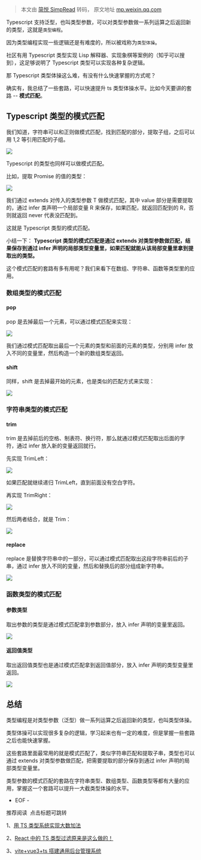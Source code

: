 > 本文由 [简悦 SimpRead](http://ksria.com/simpread/) 转码， 原文地址 [mp.weixin.qq.com](https://mp.weixin.qq.com/s?__biz=MzAxODE2MjM1MA==&mid=2651600406&idx=2&sn=cc5ea842b03bc02c01fc8b96d2060101&chksm=8022e1d7b75568c1011ea45615500ecfc8341d494f5915d86bdaf980db4f7942ca7807587ee4&mpshare=1&scene=1&srcid=0315EIBxXlwKI3LQlYLGTCG1&sharer_sharetime=1647323423884&sharer_shareid=7fece245937ac96f04f0fb8e1311fff1#rd)

Typescript 支持泛型，也叫类型参数，可以对类型参数做一系列运算之后返回新的类型，这就是`类型编程`。

因为类型编程实现一些逻辑还是有难度的，所以被戏称为`类型体操`。

社区有用 Typescript 类型实现 Lisp 解释器、实现象棋等案例的（知乎可以搜到），这足够说明了 Typescript 类型可以实现各种复杂逻辑。

那 Typescript 类型体操这么难，有没有什么快速掌握的方式呢？

确实有，我总结了一些套路，可以快速提升 ts 类型体操水平。比如今天要讲的套路 -- **模式匹配**。

Typescript 类型的模式匹配
------------------

我们知道，字符串可以和正则做模式匹配，找到匹配的部分，提取子组，之后可以用 $1,$2 等引用匹配的子组。

![](https://mmbiz.qpic.cn/mmbiz_png/YprkEU0TtGgxL9jXHfS11Y5lVFkk2pdsfbIcjGrqPgD6hNh9iaqT7icicXrovS4XbiaaFagKnpenQdq7Z70TaNvNWw/640?wx_fmt=png)

Typescript 的类型也同样可以做模式匹配。

比如，提取 Promise<T> 的值的类型：

![](https://mmbiz.qpic.cn/mmbiz_png/YprkEU0TtGgxL9jXHfS11Y5lVFkk2pds3BhTp2KcsZ0E1JjKwdCeof9HicfHnIT15fwz8O2UO7dnk51LOuo4uBQ/640?wx_fmt=png)

我们通过 extends 对传入的类型参数 T 做模式匹配，其中 value 部分是需要提取的，通过 infer 类声明一个局部变量 R 来保存，如果匹配，就返回匹配到的 R，否则就返回 never 代表没匹配到。

这就是 Typescript 类型的模式匹配。

小结一下： **Typescript 类型的模式匹配是通过 extends 对类型参数做匹配，结果保存到通过 infer 声明的局部类型变量里，如果匹配就能从该局部变量里拿到提取出的类型。**

这个模式匹配的套路有多有用呢？我们来看下在数组、字符串、函数等类型里的应用。

### 数组类型的模式匹配

#### pop

pop 是去掉最后一个元素，可以通过模式匹配来实现：

![](https://mmbiz.qpic.cn/mmbiz_png/YprkEU0TtGgxL9jXHfS11Y5lVFkk2pdssG8V0sY2934VJYAslOhRxMRJ18eBV3rgPibLKNQmePVrRUTdBuWfrpw/640?wx_fmt=png)

我们通过模式匹配取出最后一个元素的类型和前面的元素的类型，分别用 infer 放入不同的变量里，然后构造一个新的数组类型返回。

#### shift

同样，shift 是去掉最开始的元素，也是类似的匹配方式来实现：

![](https://mmbiz.qpic.cn/mmbiz_png/YprkEU0TtGgxL9jXHfS11Y5lVFkk2pds4MYGmSM5dzPF9R4CcMkHSicTfCeSV9qX2nj7qE6QkzHsWqB6pgC1QVQ/640?wx_fmt=png)

### 字符串类型的模式匹配

#### trim

trim 是去掉前后的空格、制表符、换行符，那么就通过模式匹配取出后面的字符，通过 infer 放入新的变量返回就行。

先实现 TrimLeft：

![](https://mmbiz.qpic.cn/mmbiz_png/YprkEU0TtGgxL9jXHfS11Y5lVFkk2pdsatGNt0wgZBK1dPnTpjbSo2JT9SyS6R9JSjXXekoG3UmickiamFRr3ibTw/640?wx_fmt=png)

如果匹配就继续递归 TrimLeft，直到前面没有空白字符。

再实现 TrimRight：

![](https://mmbiz.qpic.cn/mmbiz_png/YprkEU0TtGgxL9jXHfS11Y5lVFkk2pdsLHTSnHJldb6PbnkT2eh8eqRO1PiaSZoPe4ibBoQuJ0aiaONpacgcZ6kmg/640?wx_fmt=png)

然后两者结合，就是 Trim：

![](https://mmbiz.qpic.cn/mmbiz_png/YprkEU0TtGgxL9jXHfS11Y5lVFkk2pdsYx375es29y2ibBcjB7eGKRF7rgJdvJ4rnsxibWVKjYicVxgNaKI58FI8g/640?wx_fmt=png)

#### replace

replace 是替换字符串中的一部分，可以通过模式匹配取出这段字符串前后的子串，通过 infer 放入不同的变量，然后和替换后的部分组成新字符串。

![](https://mmbiz.qpic.cn/mmbiz_png/YprkEU0TtGgxL9jXHfS11Y5lVFkk2pds3xPb0ub6swMRJ7fDex9XW4OZUibREwic3d082EUuF9bsOC2orn82U4vg/640?wx_fmt=png)

### 函数类型的模式匹配

#### 参数类型

取出参数的类型是通过模式匹配拿到参数部分，放入 infer 声明的变量里返回。

![](https://mmbiz.qpic.cn/mmbiz_png/YprkEU0TtGgxL9jXHfS11Y5lVFkk2pdscIxbzVuib44he52ddF7hOyWqH0VYXfib68CX4ZCd5EGEbtYTLDWvkEPA/640?wx_fmt=png)

#### 返回值类型

取出返回值类型也是通过模式匹配拿到返回值部分，放入 infer 声明的类型变量里返回。

![](https://mmbiz.qpic.cn/mmbiz_png/YprkEU0TtGgxL9jXHfS11Y5lVFkk2pdshV2DyD3EIRfL9DWJDXL0oOBeB9Tls4wfVUHiaRSiaveSXZpsguFXPbYg/640?wx_fmt=png)

总结
--

类型编程是对类型参数（泛型）做一系列运算之后返回新的类型，也叫类型体操。

类型体操可以实现很多复杂的逻辑，学习起来也有一定的难度，但是掌握一些套路之后也能快速掌握。

这些套路里面最常用的就是模式匹配了，类似字符串匹配和提取子串，类型也可以通过 extends 对类型参数做匹配，把需要提取的部分保存到通过 infer 声明的局部类型变量里。

类型参数的模式匹配的套路在字符串类型、数组类型、函数类型等都有大量的应用，掌握这一个套路可以提升一大截类型体操的水平。

- EOF -

推荐阅读  点击标题可跳转

1、[用 TS 类型系统实现大数加法](http://mp.weixin.qq.com/s?__biz=MzAxODE2MjM1MA==&mid=2651598708&idx=3&sn=7b70fa94943307c34467a5fecd3af1d3&chksm=8022f8b5b75571a3a56bb0d21ae9d1e240f60f98f458507b3e3cb1d8af5194a93cfb952f7bfc&scene=21#wechat_redirect)

2、[React 中的 TS 类型过滤原来是这么做的！](http://mp.weixin.qq.com/s?__biz=MzAxODE2MjM1MA==&mid=2651594965&idx=3&sn=3717171fd60d99ad890f3304edc76de5&chksm=8022f714b7557e02f50235fb2f03ba7de97a0d19d5b155c7e893dd679c8c1d8454e4ed463950&scene=21#wechat_redirect)

3、[vite+vue3+ts 搭建通用后台管理系统](http://mp.weixin.qq.com/s?__biz=MzAxODE2MjM1MA==&mid=2651588138&idx=3&sn=aede6605b77b5100fee432d9e075a458&chksm=8022d1ebb75558fdaf22346282754ce8996cefecb3f39a116bba7944ed2022f2a03dbdc3e39d&scene=21#wechat_redirect)